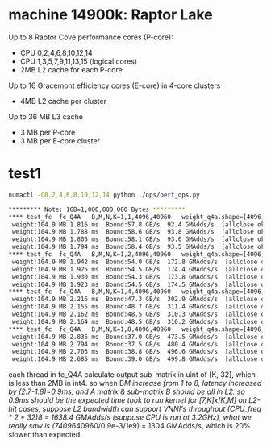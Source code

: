 
# machine 14900k: Raptor Lake

Up to 8 Raptor Cove performance cores (P-core):
 - CPU 0,2,4,6,8,10,12,14
 - CPU 1,3,5,7,9,11,13,15 (logical cores)
 - 2MB L2 cache for each P-core

Up to 16 Gracemont efficiency cores (E-core) in 4-core clusters
 - 4MB L2 cache per cluster

Up to 36 MB L3 cache
 - 3 MB per P-core
 - 3 MB per E-core cluster

# test1

```bash
numactl -C0,2,4,6,8,10,12,14 python ./ops/perf_ops.py

********* Note: 1GB=1,000,000,000 Bytes *********
**** test_fc  fc_Q4A   B,M,N,K=1,1,4096,40960   weight_q4a.shape=[4096, 40960]=>[128, 1280, 640] ****
 weight:104.9 MB 1.816 ms  Bound:57.8 GB/s  92.4 GMAdds/s  [allclose ok]
 weight:104.9 MB 1.788 ms  Bound:58.6 GB/s  93.8 GMAdds/s  [allclose ok]
 weight:104.9 MB 1.805 ms  Bound:58.1 GB/s  93.0 GMAdds/s  [allclose ok]
 weight:104.9 MB 1.794 ms  Bound:58.4 GB/s  93.5 GMAdds/s  [allclose ok]
**** test_fc  fc_Q4A   B,M,N,K=1,2,4096,40960   weight_q4a.shape=[4096, 40960]=>[128, 1280, 640] ****
 weight:104.9 MB 1.942 ms  Bound:54.0 GB/s  172.8 GMAdds/s  [allclose ok]
 weight:104.9 MB 1.925 ms  Bound:54.5 GB/s  174.4 GMAdds/s  [allclose ok]
 weight:104.9 MB 1.930 ms  Bound:54.3 GB/s  173.8 GMAdds/s  [allclose ok]
 weight:104.9 MB 1.923 ms  Bound:54.5 GB/s  174.5 GMAdds/s  [allclose ok]
**** test_fc  fc_Q4A   B,M,N,K=1,4,4096,40960   weight_q4a.shape=[4096, 40960]=>[128, 1280, 640] ****
 weight:104.9 MB 2.216 ms  Bound:47.3 GB/s  302.9 GMAdds/s  [allclose ok]
 weight:104.9 MB 2.155 ms  Bound:48.7 GB/s  311.4 GMAdds/s  [allclose ok]
 weight:104.9 MB 2.162 ms  Bound:48.5 GB/s  310.3 GMAdds/s  [allclose ok]
 weight:104.9 MB 2.164 ms  Bound:48.5 GB/s  310.2 GMAdds/s  [allclose ok]
**** test_fc  fc_Q4A   B,M,N,K=1,8,4096,40960   weight_q4a.shape=[4096, 40960]=>[128, 1280, 640] ****
 weight:104.9 MB 2.835 ms  Bound:37.0 GB/s  473.5 GMAdds/s  [allclose ok]
 weight:104.9 MB 2.794 ms  Bound:37.5 GB/s  480.4 GMAdds/s  [allclose ok]
 weight:104.9 MB 2.703 ms  Bound:38.8 GB/s  496.6 GMAdds/s  [allclose ok]
 weight:104.9 MB 2.685 ms  Bound:39.0 GB/s  499.8 GMAdds/s  [allclose ok]
```

each thread in fc_Q4A calculate output sub-matrix in uint of [K, 32], which is less than 2MB in int4.
so when B*M increase from 1 to 8, latency increased by (2.7-1.8)=0.9ms, and A matrix & sub-matrix B should be all in L2.
so 0.9ms should be the expected time took to run kernel for [7,K]x[K,M] on L2-hit cases, suppose L2 bandwidth can support
VNNI's throughput (CPU_freq * 2 * 32)*8 = 1638.4 GMAdds/s (suppose CPU is run at 3.2GHz), what we really saw is
(7*4096*40960/0.9e-3/1e9) = 1304 GMAdds/s, which is 20% slower than expected.
